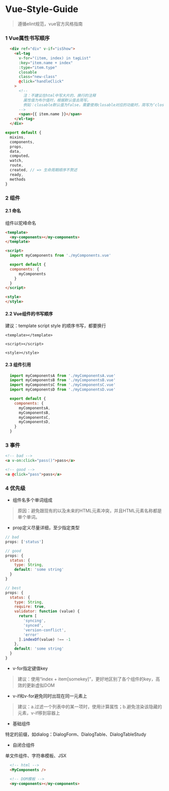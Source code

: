 # Vue-Style-Guide

> 遵循elint规范，vue官方风格指南

### 1 Vue属性书写顺序

```html
  <div ref="div" v-if="isShow">
    <el-tag
      v-for="(item, index) in tagList"
      :key="item.name + index"
      :type="item.type"
      closable
      class="new-class"
      @click="handleClick"
    >
      <!-- 
        注：不建议在html中写大片的、换行的注释
        属性值为布尔值时，根据默认值去简写。
        例如：closable默认值为false，需要使用closable对应的功能时，简写为‘closable’，而不是'closable: true'。默认值为true时则不写，不需要使用对应功能时为':closable: false'。
      -->
      <span>{{ item.name }}</span>
    </el-tag>
  </div>
```

```javascript
export default {
  mixins,
  components,
  props,
  data,
  computed，
  watch,
  route,
  created, // => 生命周期顺序不赘述
  ready,  
  methods
}
```

### 2 组件

#### 2.1 命名

组件以驼峰命名

```html
<template>
  <my-components></my-components>
</template>

<script>
  import myComponents from './myComponents.vue'

  export default {
  components: {
  	  myComponents
    }
  }
</script>

<style>
</style>
```

#### 2.2 Vue组件的书写顺序
建议：template script style 的顺序书写，都要换行
```vue
<template></template>

<script></script>

<style></style>
```
#### 2.3 组件引用

```javascript
  import myComponentsA from './myComponentsA.vue'  
  import myComponentsB from './myComponentsB.vue'
  import myComponentsC from './myComponentsC.vue'
  import myComponentsD from './myComponentsD.vue'

  export default {
    components: {
  	  myComponentsA,
      myComponentsB,
      myComponentsC,
      myComponentsD,
    }
  }
```

### 3 事件

```html
<!-- bad -->
<a v-on:click="pass()">pass</a>

<!-- good -->
<a @click="pass">pass</a>

```

### 4 优先级

* 组件名多个单词组成

> 原因：避免跟现有的以及未来的HTML元素冲突，并且HTML元素名称都是单个单词。

* prop定义尽量详细，至少指定类型

``` javascript
// bad
props: ['status']

// good 
props: {
  status: {
    type: String,
    default: 'some string'
  }
}

// best
props: {
  status: {
    type: String,
    require: true,
    validator: function (value) {
      return [
        'syncing',
        'synced',
        'version-conflict',
        'error'
      ].indexOf(value) !== -1
    },
    default: 'some string'
  }
}
```

* v-for指定键值key
> 建议：使用“index + item[somekey]”，更好地区别了各个组件的key，高效的更新虚拟DOM

* v-if和v-for避免同时出现在同一元素上
> 建议：a.过滤一个列表中的某一项时，使用计算属性；b.避免渲染该隐藏的元素，v-if移到容器上

* 基础组件

特定的前缀，如dialog：DialogForm、DialogTable、DialogTableStudy

* 自闭合组件

单文件组件、字符串模板、JSX
``` html
  <!-- html -->
  <MyComponents />

  <!-- DOM模板 -->
  <my-components></my-components>
```

